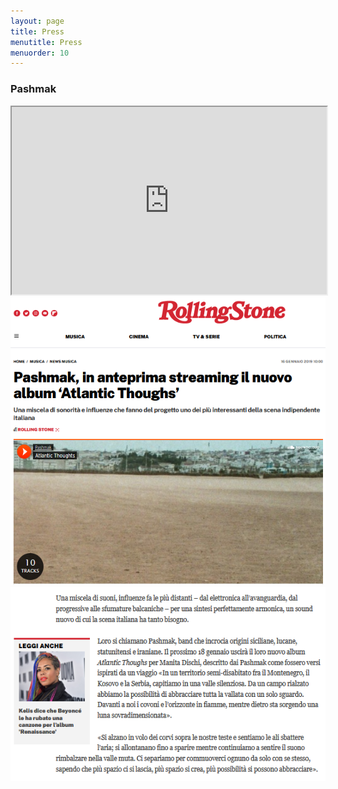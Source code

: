 ```yaml
---
layout: page
title: Press
menutitle: Press
menuorder: 10
---
```


### Pashmak

<iframe src="https://www.rockit.it/recensione/43246/pashmak-atlantic-thoughts?fbclid=IwAR3XZ5sEPpx5zDq8mKbriUgGT640lqieC17xNL-79wBHnu-ud4M3yGRIgqo" width="100%" height="300"></iframe>

<img src = "https://github.com/martinnicastro/martinnicastro.github.io/blob/main/images/Press/Rollingstone_1_ok_ok.png" alt = "rollingstone_1" />

<img src = "https://github.com/martinnicastro/martinnicastro.github.io/blob/main/images/Press/Rollingstone_2_ok_ok.png" alt = "rollingstone_2" />


